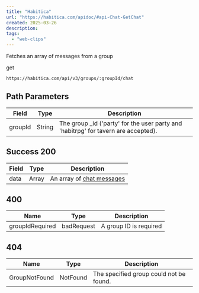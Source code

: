 ```yaml
---
title: "Habitica"
url: "https://habitica.com/apidoc/#api-Chat-GetChat"
created: 2025-03-26
description:
tags:
  - "web-clips"
---
```

Fetches an array of messages from a group

get
```
https://habitica.com/api/v3/groups/:groupId/chat
```

## Path Parameters

| Field | Type | Description |
| --- | --- | --- |
| groupId | String | The group \_id ('party' for the user party and 'habitrpg' for tavern are accepted). |

## Success 200

| Field | Type | Description |
| --- | --- | --- |
| data | Array | An array of [chat messages](https://github.com/HabitRPG/habitica/blob/develop/website/server/models/group.js#L51) |

## 400

| Name | Type | Description |
| --- | --- | --- |
| groupIdRequired | badRequest | A group ID is required |

## 404

| Name | Type | Description |
| --- | --- | --- |
| GroupNotFound | NotFound | The specified group could not be found. |
